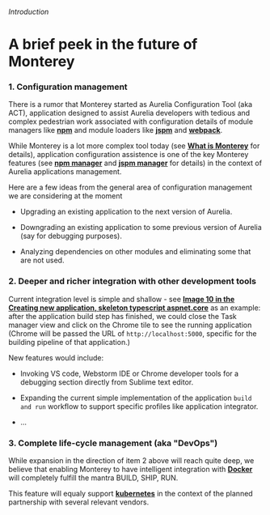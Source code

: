 _Introduction_
# A brief peek in the future of Monterey

### 1. Configuration management
There is a rumor that Monterey started as Aurelia Configuration Tool (aka ACT), application designed to assist Aurelia developers with tedious and complex pedestrian work associated with configuration details of module managers like **[npm](https://www.npmjs.com/)** and module loaders like **[jspm](http://jspm.io/)** and **[webpack](http://webpack.github.io/docs/)**.

While Monterey is a lot more complex tool today (see **[What is Monterey](../introduction/what_is_monterey.html)** for details), application configuration assistence is one of the key Monterey features (see **[npm manager](../features/npm_manager.html)** and **[jspm manager](../features/jspm_manager.html)** for details) in the context of Aurelia applications management.

Here are a few ideas from the general area of configuration management we are considering at the moment

- Upgrading an existing application to the next version of Aurelia.

- Downgrading an existing application to some previous version of Aurelia (say for debugging purposes).

- Analyzing dependencies on other modules and eliminating some that are not used.

### 2. Deeper and richer integration with other development tools
Current integration level is simple and shallow - see **[Image 10 in the Creating new application, skeleton typescript aspnet.core](../creating_new_application/skeleton-typescript-aspnetcore.html)** as an example: after the application build step has finished, we could close the Task manager view and click on the Chrome tile to see the running application (Chrome will be passed the URL of `http://localhost:5000`, specific for the building pipeline of that application.)

New features would include:

- Invoking VS code, Webstorm IDE or Chrome developer tools for a debugging section directly from Sublime text editor.

- Expanding the current simple implementation of the application `build and run` workflow to support specific profiles like application integrator.

- ...

### 3. Complete life-cycle management (aka "DevOps")

While expansion in the direction of item 2 above will reach quite deep, we believe that enabling Monterey to have intelligent integration with **[Docker](https://www.docker.com/)** will completely fulfill the mantra BUILD, SHIP, RUN. 

This feature will equaly support **[kubernetes](http://kubernetes.io/)** in the context of the planned partnership with several relevant vendors.




